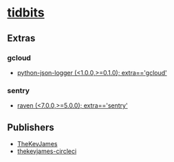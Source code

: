 # [tidbits](https://pypi.org/project/tidbits)


## Extras

### gcloud
- [python-json-logger (<1.0.0,>=0.1.0); extra=='gcloud'](packages/p/python-json-logger.md)

### sentry
- [raven (<7.0.0,>=5.0.0); extra=='sentry'](packages/r/raven.md)


## Publishers
- [TheKevJames](https://pypi.org/user/TheKevJames)
- [thekevjames-circleci](https://pypi.org/user/thekevjames-circleci)

